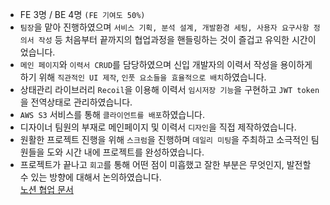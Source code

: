 - FE 3명 / BE 4명 `(FE 기여도 50%)`
- `팀장`을 맡아 진행하였으며 `서비스 기획, 분석 설계, 개발환경 세팅, 사용자 요구사항 정의서 작성` 등 처음부터 끝까지의 협업과정을 핸들링하는 것이 즐겁고 유익한 시간이었습니다.
- `메인 페이지`와 `이력서 CRUD`를 담당하였으며 신입 개발자의 이력서 작성을 용이하게 하기 위해 `직관적인 UI 제작`, `인풋 요소들을 효율적으로 배치`하였습니다.
- 상태관리 라이브러리 `Recoil`을 이용해 이력서 `임시저장 기능`을 구현하고 `JWT token`을 전역상태로 관리하였습니다.
- `AWS S3` 서비스를 통해 `클라이언트를 배포`하였습니다.
- 디자이너 팀원의 부재로 메인페이지 및 이력서 `디자인`을 직접 제작하였습니다.
- 원활한 프로젝트 진행을 위해 `스크럼`을 진행하며 `데일리 미팅`을 주최하고 소극적인 팀원들을 도와 시간 내에 프로젝트를 완성하였습니다.
- 프로젝트가 끝나고 `회고`를 통해 어떤 점이 미흡했고 잘한 부분은 무엇인지, 발전할 수 있는 방향에 대해서 논의하였습니다.  
  [노션 협업 문서](https://www.notion.so/codestates/457a573575524482a4602be19d0a4886)
